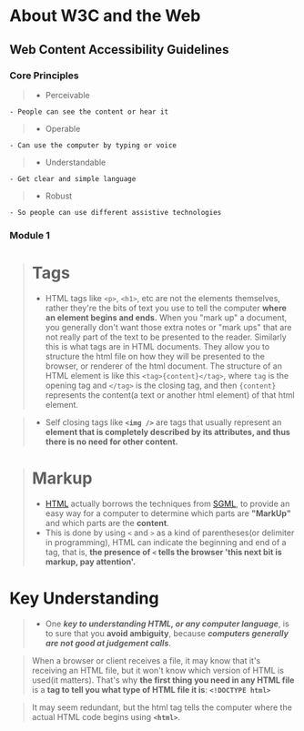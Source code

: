 # About W3C and the Web

## Web Content Accessibility Guidelines

### Core Principles

> -   Perceivable

    - People can see the content or hear it

> -   Operable

    - Can use the computer by typing or voice

> -   Understandable

    - Get clear and simple language

> -   Robust

    - So people can use different assistive technologies

### Module 1

> # Tags
>
> -   HTML tags like `<p>`, `<h1>`, etc are not the elements themselves, rather they're the bits of text you use to tell the computer **where an element begins and ends.** When you "mark up" a document, you generally don't want those extra notes or "mark ups" that are not really part of the text to be presented to the reader. Similarly this is what tags are in HTML documents. They allow you to structure the html file on how they will be presented to the browser, or renderer of the html document. The structure of an HTML element is like this `<tag>{content}</tag>`, where `tag` is the opening tag and `</tag>` is the closing tag, and then `{content}` represents the content(a text or another html element) of that html element.

> -   Self closing tags like **`<img />`** are tags that usually represent an **element that is completely described by its attributes, and thus there is no need for other content.**

> # Markup
>
> -   [HTML](https://en.wikipedia.org/wiki/HTML) actually borrows the techniques from [SGML](https://en.wikipedia.org/wiki/Standard_Generalized_Markup_Language), to provide an easy way for a computer to determine which parts are **"MarkUp"** and which parts are the **content**.
> -   This is done by using `<` and `>` as a kind of parentheses(or delimiter in programming), HTML can indicate the beginning and end of a tag, that is, **the presence of `<` tells the browser 'this next bit is markup, pay attention'.**

# Key Understanding

> -   One **_key to understanding HTML, or any computer language_**, is to sure that you **avoid ambiguity**, because **_computers generally are not good at judgement calls_**.

> When a browser or client receives a file, it may know that it's receiving an HTML file, but it won't know which version of HTML is used(it matters). That's why **the first thing you need in any HTML file** is a **tag to tell you what type of HTML file it is**: **`<!DOCTYPE html>`**

> It may seem redundant, but the html tag tells the computer where the actual HTML code begins using **`<html>`**.
